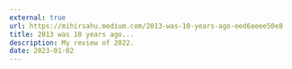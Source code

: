 ```yaml
---
external: true
url: https://mihirsahu.medium.com/2013-was-10-years-ago-eed6aeee50e8
title: 2013 was 10 years ago...
description: My review of 2022.
date: 2023-01-02
---
```

